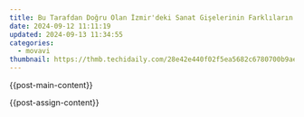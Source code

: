 ```yaml
---
title: Bu Tarafdan Doğru Olan İzmir'deki Sanat Gişelerinin Farklıların Üstesinden Başarıcısı Bölümünün Nedeni Değer
date: 2024-09-12 11:11:19
updated: 2024-09-13 11:34:55
categories:
  - movavi
thumbnail: https://thmb.techidaily.com/28e42e440f02f5ea5682c6780700b9aec886bd9aca849f4db3b0e7bc708ddb0e.jpg
---
```


{{post-main-content}}

<ins class="adsbygoogle"
     style="display:block"
     data-ad-format="autorelaxed"
     data-ad-client="ca-pub-7571918770474297"
     data-ad-slot="1223367746"></ins>

{{post-assign-content}}

<ins class="adsbygoogle"
     style="display:block"
     data-ad-client="ca-pub-7571918770474297"
     data-ad-slot="8358498916"
     data-ad-format="auto"
     data-full-width-responsive="true"></ins>
